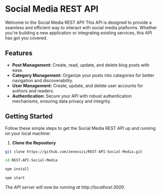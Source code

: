 
# Social Media REST API

Welcome to the Social Media REST API! This API is designed to provide a seamless and efficient way to interact with social media platforms. Whether you're building a new application or integrating existing services, this API has got you covered.


## Features

- **Post Management:** Create, read, update, and delete blog posts with ease.
- **Category Management:** Organize your posts into categories for better navigation and discoverability.
- **User Management:** Create, update, and delete user accounts for authors and readers.
- **Authentication:** Secure your API with robust authentication mechanisms, ensuring data privacy and integrity.

## Getting Started

Follow these simple steps to get the Social Media REST API up and running on your local machine:

1. **Clone the Repository**

```bash
git clone https://github.com/zenessis/REST-API-Social-Media.git
```
```bash
cd REST-API-Social-Media
```
```bash
npm install
```
```bash
npm start
```

*The API server will now be running at http://localhost:3000.*




